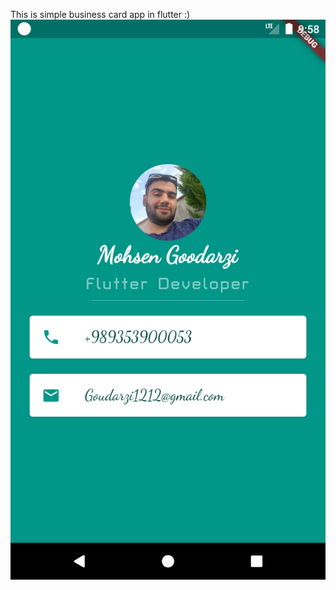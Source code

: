 This is simple business card app in flutter :)
![ ](https://github.com/M0hsen12/BussinesCard-/blob/master/images/Screenshot_1604082495.png)
